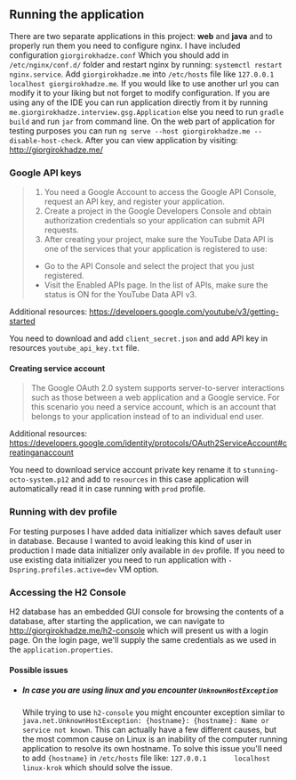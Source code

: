 ## Running the application

There are two separate applications in this project: **web** and **java** and to properly run them you need to configure nginx. I have included configuration `giorgirokhadze.conf` 
Which you should add in `/etc/nginx/conf.d/` folder and restart nginx by running: `systemctl restart nginx.service`. 
Add `giorgirokhadze.me` into `/etc/hosts` file like `127.0.0.1       localhost giorgirokhadze.me`. If you would like to use another url you can modify 
it to your liking but not forget to modify configuration. If you are using any of the IDE you can run application directly from it by running `me.giorgirokhadze.interview.gsg.Application` 
else you need to run `gradle build` and run `jar` from command line. On the web part of application for testing purposes you can run `ng serve --host giorgirokhadze.me --disable-host-check`. 
After you can view application by visiting: http://giorgirokhadze.me/

### Google API keys

> 1. You need a Google Account to access the Google API Console, request an API key, and register your application.
> 2. Create a project in the Google Developers Console and obtain authorization credentials so your application can submit API requests.
> 3. After creating your project, make sure the YouTube Data API is one of the services that your application is registered to use:
>   * Go to the API Console and select the project that you just registered.
>   * Visit the Enabled APIs page. In the list of APIs, make sure the status is ON for the YouTube Data API v3.

Additional resources: https://developers.google.com/youtube/v3/getting-started

You need to download and add `client_secret.json` and add API key in resources `youtube_api_key.txt` file. 

#### Creating service account

> The Google OAuth 2.0 system supports server-to-server interactions such as those between a web application and a Google service. 
> For this scenario you need a service account, which is an account that belongs to your application instead of to an individual end user.

Additional resources: https://developers.google.com/identity/protocols/OAuth2ServiceAccount#creatinganaccount

You need to download service account private key rename it to `stunning-octo-system.p12` and add to `resources` in this case application will automatically read it in case running with `prod` profile.

### Running with dev profile

For testing purposes I have added data initializer which saves default user in database. Because I wanted to avoid leaking this kind of user in production I made data initializer only available in `dev` profile.
If you need to use existing data initializer you need to run application with `-Dspring.profiles.active=dev` VM option.

### Accessing the H2 Console

H2 database has an embedded GUI console for browsing the contents of a database, after starting the application, we can navigate to http://giorgirokhadze.me/h2-console which will present us with a login page. 
On the login page, we'll supply the same credentials as we used in the `application.properties`.

#### Possible issues

* ##### In case you are using linux and you encounter `UnknownHostException` 
    While trying to use `h2-console` you might encounter exception similar to ```java.net.UnknownHostException: {hostname}: {hostname}: Name or service not known```.
     This can actually have a few different causes, but the most common cause on Linux is an inability of the computer running application to resolve its own hostname. 
     To solve this issue you'll need to add `{hostname}` in `/etc/hosts` file like: `127.0.0.1       localhost linux-krok` which should solve the issue.